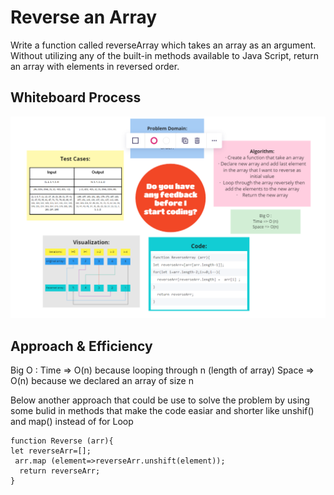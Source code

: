 # Reverse an Array
<!-- Description of the challenge -->
Write a function called reverseArray which takes an array as an argument. Without utilizing any of the built-in methods available to Java Script, return an array with elements in reversed order.

## Whiteboard Process

![](./array-reverse.png)
<!-- Embedded whiteboard image -->

## Approach & Efficiency
<!-- What approach did you take? Discuss Why. What is the Big O space/time for this approach? -->
Big O :
Time => O(n) because looping through n (length of array)
Space => O(n) because we declared an array of size n




 Below another approach that could be use to solve the problem  by using some bulid in methods that make the code easiar and shorter like unshif() and map() instead of for Loop

```
function Reverse (arr){
let reverseArr=[];
 arr.map (element=>reverseArr.unshift(element));
  return reverseArr;
}
```
